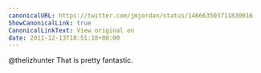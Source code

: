 ```yaml
---
canonicalURL: https://twitter.com/jmjordan/status/146663503711830016
ShowCanonicalLink: true
CanonicalLinkText: View original on
date: 2011-12-13T18:51:18+00:00
---
```

@thelizhunter That is pretty fantastic.